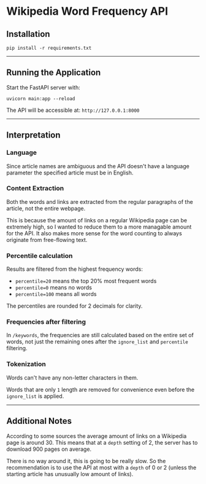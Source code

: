 # Wikipedia Word Frequency API

## Installation

```
pip install -r requirements.txt
```

---

## Running the Application

Start the FastAPI server with:

```
uvicorn main:app --reload
```

The API will be accessible at: `http://127.0.0.1:8000`

---

## Interpretation

### Language
Since article names are ambiguous and the API doesn't have a language parameter the specified article must be in English. 

### Content Extraction
Both the words and links are extracted from the regular paragraphs of the article, not the entire webpage.

This is because the amount of links on a regular Wikipedia page can be extremely high, so I wanted to reduce them to a more managable amount for the API.
It also makes more sense for the word counting to always originate from free-flowing text.

### Percentile calculation
Results are filtered from the highest frequency words:
- `percentile=20` means the top 20% most frequent words
- `percentile=0` means no words
- `percentile=100` means all words

The percentiles are rounded for 2 decimals for clarity.

### Frequencies after filtering
In `/keywords`, the frequencies are still calculated based on the entire set of words, 
not just the remaining ones after the `ignore_list` and `percentile` filtering.

### Tokenization
Words can't have any non-letter characters in them.

Words that are only `1` length are removed for convenience even before the `ignore_list` is applied.

---

## Additional Notes
According to some sources the average amount of links on a Wikipedia page is around 30. 
This means that at a `depth` setting of 2, the server has to download 900 pages on average.

There is no way around it, this is going to be really slow. 
So the recommendation is to use the API at most with a `depth` of 0 or 2
(unless the starting article has unusually low amount of links).